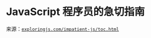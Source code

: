# JavaScript 程序员的急切指南

来源：[`exploringjs.com/impatient-js/toc.html`](https://exploringjs.com/impatient-js/toc.html)

